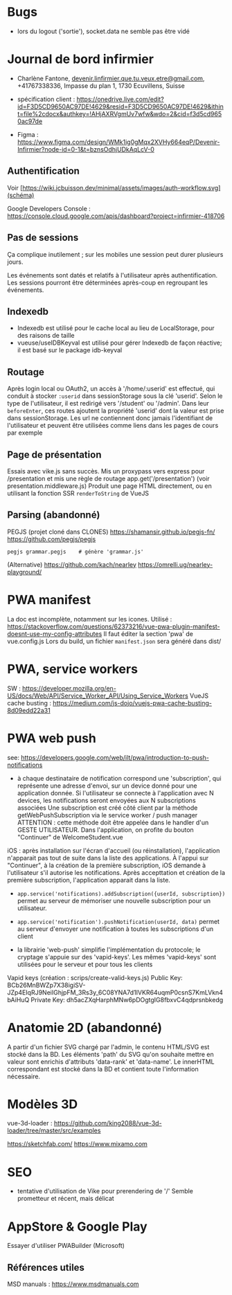 
# Bugs

- lors du logout ('sortie'), socket.data ne semble pas être vidé


# Journal de bord infirmier

- Charlène Fantone, devenir.linfirmier.que.tu.veux.etre@gmail.com, +41767338336, Impasse du plan 1, 1730 Ecuvillens, Suisse

- spécification client : https://onedrive.live.com/edit?id=F3D5CD9650AC97DE!4629&resid=F3D5CD9650AC97DE!4629&ithint=file%2cdocx&authkey=!AHjAXRVgmUv7wfw&wdo=2&cid=f3d5cd9650ac97de
- Figma : https://www.figma.com/design/WMk1ig0gMqx2XVHy664eqP/Devenir-Infirmier?node-id=0-1&t=bznsOdhjUDkAqLcV-0


## Authentification

Voir [https://wiki.jcbuisson.dev/minimal/assets/images/auth-workflow.svg](schéma)

Google Developers Console : https://console.cloud.google.com/apis/dashboard?project=infirmier-418706


## Pas de sessions

Ça complique inutilement ; sur les mobiles une session peut durer plusieurs jours.

Les événements sont datés et relatifs à l'utilisateur après authentification.
Les sessions pourront être déterminées après-coup en regroupant les événements.


## Indexedb

- Indexedb est utilisé pour le cache local au lieu de LocalStorage, pour des raisons de taille
- vueuse/useIDBKeyval est utilisé pour gérer Indexedb de façon réactive; il est basé sur le package idb-keyval


## Routage

Après login local ou OAuth2, un accès à '/home/:userid' est effectué, qui conduit à stocker `:userid` dans sessionStorage sous la clé 'userid'.
Selon le type de l'utilisateur, il est redirigé vers '/student' ou '/admin'.
Dans leur `beforeEnter`, ces routes ajoutent la propriété 'userid' dont la valeur est prise dans sessionStorage.
Les url ne contiennent donc jamais l'identifiant de l'utilisateur et peuvent être utilisées comme liens dans les pages de cours par exemple


## Page de présentation

Essais avec vike.js sans succès.
Mis un proxypass vers express pour /presentation et mis une règle de routage app.get('/presentation') (voir presentation.middleware.js)
Produit une page HTML directement, ou en utilisant la fonction SSR `renderToString` de VueJS


## Parsing (abandonné)

PEGJS (projet cloné dans CLONES)
https://shamansir.github.io/pegjs-fn/
https://github.com/pegjs/pegjs

```
pegjs grammar.pegjs    # génère 'grammar.js'
```

(Alternative)
https://github.com/kach/nearley
https://omrelli.ug/nearley-playground/



# PWA manifest
La doc est incomplète, notamment sur les icones.
Utilisé : https://stackoverflow.com/questions/62373216/vue-pwa-plugin-manifest-doesnt-use-my-config-attributes
Il faut éditer la section 'pwa' de vue.config.js
Lors du build, un fichier `manifest.json` sera généré dans dist/


# PWA, service workers
SW : https://developer.mozilla.org/en-US/docs/Web/API/Service_Worker_API/Using_Service_Workers
VueJS cache busting : https://medium.com/js-dojo/vuejs-pwa-cache-busting-8d09edd22a31


# PWA web push
see: https://developers.google.com/web/ilt/pwa/introduction-to-push-notifications

- à chaque destinataire de notification correspond une 'subscription', qui représente une adresse d'envoi, sur un device donné
pour une application donnée. Si l'utilisateur se connecte à l'application avec N devices, les notifications
seront envoyées aux N subscriptions associées
Une subscription est créé côté client par la méthode getWebPushSubscription via le service worker / push manager
ATTENTION : cette méthode doit être appelée dans le handler d'un GESTE UTILISATEUR.
Dans l'application, on profite du bouton "Continuer" de WelcomeStudent.vue

iOS : après installation sur l'écran d'accueil (ou réinstallation), l'application n'apparait pas tout de suite dans la liste des applications.
À l'appui sur "Continuer", à la création de la première subscription, iOS demande à l'utilisateur s'il autorise les notifications.
Après accepttation et création de la première subscription, l'application apparait dans la liste.

- `app.service('notifications).addSubscription({userId, subscription})` permet au serveur de mémoriser une nouvelle
subscription pour un utilisateur.

- `app.service('notification').pushNotification(userId, data)` permet au serveur d'envoyer une notification à toutes
les subscriptions d'un client

- la librairie 'web-push' simplifie l'implémentation du protocole; le cryptage s'appuie sur des 'vapid-keys'.
Les mêmes 'vapid-keys' sont utilisées pour le serveur et pour tous les clients

Vapid keys (création : scrips/create-valid-keys.js)
Public Key: BCb26MnBWZp7X38igiSV-JZp4EIqRJ9NeiIGhjpFM_3Rs3y_6C08YNA7d1IVKR64uqmP0csnS7KmLVkn4bAiHuQ
Private Key: dh5acZXqHarphMNw6pDOgtgIG8fbxvC4qdprsnbkedg


# Anatomie 2D (abandonné)

A partir d'un fichier SVG chargé par l'admin, le contenu HTML/SVG est stocké dans la BD.
Les éléments 'path' du SVG qu'on souhaite mettre en valeur sont enrichis d'attributs 'data-rank' et 'data-name'.
Le innerHTML correspondant est stocké dans la BD et contient toute l'information nécessaire.


# Modèles 3D

vue-3d-loader : https://github.com/king2088/vue-3d-loader/tree/master/src/examples

https://sketchfab.com/
https://www.mixamo.com


# SEO

- tentative d'utilisation de Vike pour prerendering de '/'
Semble prometteur et récent, mais délicat


# AppStore & Google Play

Essayer d'utiliser PWABuilder (Microsoft)


## Références utiles

MSD manuals : https://www.msdmanuals.com
